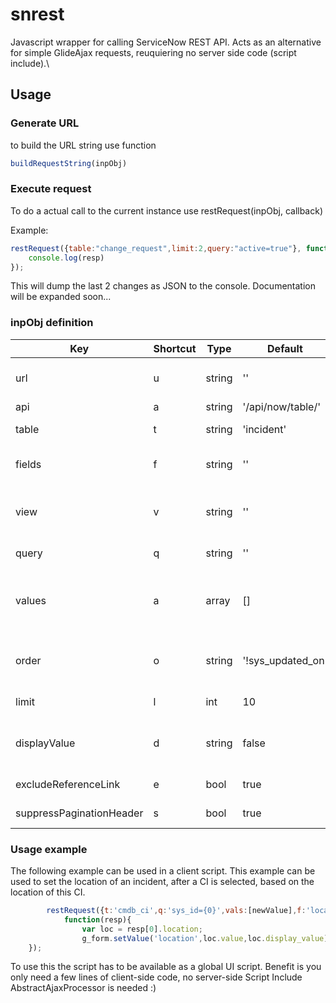 # snrest
Javascript wrapper for calling ServiceNow REST API.
Acts as an alternative for simple GlideAjax requests, reuquiering no server side code (script include).\\

## Usage
### Generate URL
to build the URL string use function 
```javascript
buildRequestString(inpObj)
```

### Execute request
To do a actual call to the current instance use restRequest(inpObj, callback)

Example:
```javascript
restRequest({table:"change_request",limit:2,query:"active=true"}, function(resp){ 
    console.log(resp)
});
```
This will dump the last 2 changes as JSON to the console.
Documentation will be expanded soon...

### inpObj definition
| Key  		  |Shortcut | Type   |Default              | Description                                                   |
|-----------|---------| ------ |---------------------|---------------------------------------------------------------|
| url  		  |u        | string | ''                  | Instance base url default empty when used in current instance |
| api  		  |a        | string | '/api/now/table/'   | Base url default empty                                        |
| table  		|t        | string | 'incident'          | Table or DB view to perform the operation on                  |
| fields    |f        | string | ''                  | A comma-separated list of fields to return in the response (all when empty)|
| view      |v        | string | ''                    | Render the response according to the specified UI view (overridden by fields)|
| query  		|q        | string | ''                  | An encoded query string used to filter the results            |
| values    |a        | array  | []                  | Values to replace in query ex: ['yes','maybe'] will replace<br />  answer={0}^answer={1} to answer=yes^answer=maybe|
| order  		|o        | string | '!sys_updated_on'   | Comma separated list of fields to order results by, to order descendant, preceed the field with a ! sign.|
| limit     |l        | int    | 10                  | The maximum number of results returned per page               |
| displayValue|d      | string | false               | Return the display value (true), actual value (false), or both (all) for reference fields|                 
| excludeReferenceLink|e| bool | true                | true to exclude Table API links for reference fields          |
| suppressPaginationHeader|s| bool | true            | true to supress pagination header          |


### Usage example
The following example can be used in a client script. 
This example can be used to set the location of an incident, after a CI is selected, based on the location of this CI.

```javascript
		restRequest({t:'cmdb_ci',q:'sys_id={0}',vals:[newValue],f:'location',d:'all'},
			function(resp){
				var loc = resp[0].location;
				g_form.setValue('location',loc.value,loc.display_value);
	});
```

To use this the script has to be available as a global UI script.
Benefit is you only need a few lines of client-side code, no server-side Script Include AbstractAjaxProcessor is needed :)






